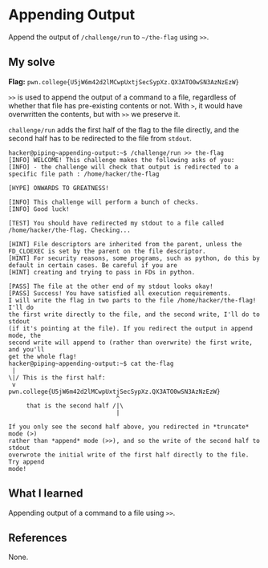 # Appending Output
Append the output of `/challenge/run` to `~/the-flag` using `>>`.

## My solve
**Flag:** `pwn.college{U5jW6m42d2lMCwpUxtjSecSypXz.QX3ATO0wSN3AzNzEzW}`

`>>` is used to append the output of a command to a file, regardless of whether that file has pre-existing contents or not. With `>`, it would have overwritten the contents, but with `>>` we preserve it.

`challenge/run` adds the first half of the flag to the file directly, and the second half has to be redirected to the file from `stdout`.
```
hacker@piping~appending-output:~$ /challenge/run >> the-flag
[INFO] WELCOME! This challenge makes the following asks of you:
[INFO] - the challenge will check that output is redirected to a specific file path : /home/hacker/the-flag

[HYPE] ONWARDS TO GREATNESS!

[INFO] This challenge will perform a bunch of checks.
[INFO] Good luck!

[TEST] You should have redirected my stdout to a file called /home/hacker/the-flag. Checking...

[HINT] File descriptors are inherited from the parent, unless the FD_CLOEXEC is set by the parent on the file descriptor.
[HINT] For security reasons, some programs, such as python, do this by default in certain cases. Be careful if you are
[HINT] creating and trying to pass in FDs in python.

[PASS] The file at the other end of my stdout looks okay!
[PASS] Success! You have satisfied all execution requirements.
I will write the flag in two parts to the file /home/hacker/the-flag! I'll do 
the first write directly to the file, and the second write, I'll do to stdout 
(if it's pointing at the file). If you redirect the output in append mode, the 
second write will append to (rather than overwrite) the first write, and you'll 
get the whole flag!
hacker@piping~appending-output:~$ cat the-flag
 | 
\|/ This is the first half:
 v 
pwn.college{U5jW6m42d2lMCwpUxtjSecSypXz.QX3ATO0wSN3AzNzEzW}
                              ^
     that is the second half /|\
                              |

If you only see the second half above, you redirected in *truncate* mode (>) 
rather than *append* mode (>>), and so the write of the second half to stdout 
overwrote the initial write of the first half directly to the file. Try append 
mode!
```

## What I learned
Appending output of a command to a file using `>>`.

## References 
None.